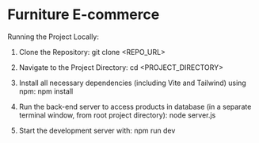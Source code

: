 # Furniture E-commerce

Running the Project Locally:

1. Clone the Repository: git clone <REPO_URL>

2. Navigate to the Project Directory: cd <PROJECT_DIRECTORY>

3. Install all necessary dependencies (including Vite and Tailwind) using npm:
   npm install

4. Run the back-end server to access products in database (in a separate
   terminal window, from root project directory): node server.js

5. Start the development server with: npm run dev
